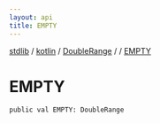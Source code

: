 ```yaml
---
layout: api
title: EMPTY
---
```

[stdlib](../../../index.html) / [kotlin](../../index.html) / [DoubleRange](../index.html) / [<class-object-for-DoubleRange>](index.html) / [EMPTY](EMPTY.html)

# EMPTY

```
public val EMPTY: DoubleRange
```
